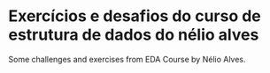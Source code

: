 # Exercícios e desafios do curso de estrutura de dados do nélio alves

Some challenges and exercises from EDA Course by Nélio Alves.
